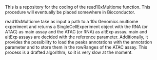 This is a repository for the coding of the read10xMultiome function.
This procedure will eventually be placed somewhere in Bioconductor.

read10xMultiome take as input a path to a 10x Genomics multiome experiment and
returns a SingleCellExperiment object with the RNA (or ATAC) as main assay and 
the ATAC (or RNA) as altExp assay.
main and altExp assays are decided with the reference parameter.
Additionally, it provides the possibility to load the peaks annotations with the
annotation parameter and to store them in the rowRanges of the ATAC assay. 
This process is a drafted algorithm, so it is very slow at the moment.